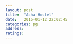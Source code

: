 ```yaml
---
layout: post
title:  "Asha Hostel"
date:   2015-01-12 22:02:45
categories: pg
address: 
ratings:
---
```

